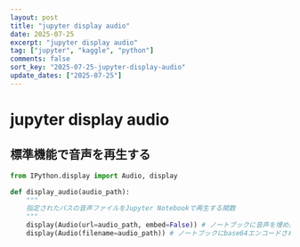 ```yaml
---
layout: post
title: "jupyter display audio"
date: 2025-07-25
excerpt: "jupyter display audio"
tag: ["jupyter", "kaggle", "python"]
comments: false
sort_key: "2025-07-25-jupyter-display-audio"
update_dates: ["2025-07-25"]
---
```


# jupyter display audio

## 標準機能で音声を再生する

```python
from IPython.display import Audio, display

def display_audio(audio_path):
    """
    指定されたパスの音声ファイルをJupyter Notebookで再生する関数
    """
    display(Audio(url=audio_path, embed=False)) # ノートブックに音声を埋め込む(ノートブックが軽くなる)
    display(Audio(filename=audio_path)) # ノートブックにbase64エンコードされた音声を埋め込む(ノートブックが重くなる)
```

